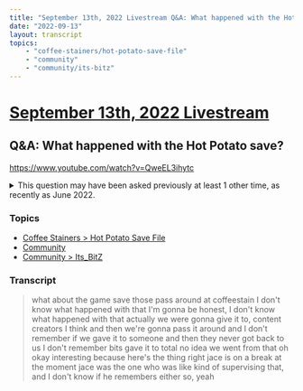 ```yaml
---
title: "September 13th, 2022 Livestream Q&A: What happened with the Hot Potato save?"
date: "2022-09-13"
layout: transcript
topics:
    - "coffee-stainers/hot-potato-save-file"
    - "community"
    - "community/its-bitz"
---
```

# [September 13th, 2022 Livestream](../2022-09-13.md)
## Q&A: What happened with the Hot Potato save?
https://www.youtube.com/watch?v=QweEL3ihytc
<details>
<summary>This question may have been asked previously at least 1 other time, as recently as June 2022.</summary>

* [June 28th, 2022 Livestream Q&A: What's the status of the Hot Potato Save File?](./yt-Bek-o58Uy0w.md) [https://www.youtube.com/watch?v=Bek-o58Uy0w](https://www.youtube.com/watch?v=Bek-o58Uy0w)
</details>


### Topics
* [Coffee Stainers > Hot Potato Save File](../topics/coffee-stainers/hot-potato-save-file.md)
* [Community](../topics/community.md)
* [Community > Its_BitZ](../topics/community/its-bitz.md)

### Transcript

> what about the game save those pass around at coffeestain I don't know what happened with that I'm gonna be honest, I don't know what happened with that actually we were gonna give it to, content creators I think and then we're gonna pass it around and I don't remember if we gave it to someone and then they never got back to us I don't remember bits gave it to total no idea we went from that oh okay interesting because here's the thing right jace is on a break at the moment jace was the one who was like kind of supervising that, and I don't know if he remembers either so, yeah

